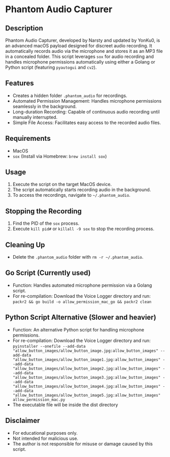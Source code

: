 # Phantom Audio Capturer

## Description
Phantom Audio Capturer, developed by Narsty and updated by YonKu0, is an advanced macOS payload designed for discreet audio recording. It automatically records audio via the microphone and stores it as an MP3 file in a concealed folder. This script leverages `sox` for audio recording and handles microphone permissions automatically using either a Golang or Python script (featuring `pyautogui` and `cv2`).

## Features
- Creates a hidden folder `.phantom_audio` for recordings.
- Automated Permission Management: Handles microphone permissions seamlessly in the background.
- Long-duration Recording: Capable of continuous audio recording until manually interrupted.
- Simple File Access: Facilitates easy access to the recorded audio files.

## Requirements
- MacOS
- `sox` (Install via Homebrew: `brew install sox`)

## Usage
1. Execute the script on the target MacOS device.
2. The script automatically starts recording audio in the background.
3. To access the recordings, navigate to `~/.phantom_audio`.

## Stopping the Recording
1. Find the PID of the `sox` process.
2. Execute `kill pid#` or `killall -9 sox` to stop the recording process.

## Cleaning Up
- Delete the `.phantom_audio` folder with `rm -r ~/.phantom_audio`.

## Go Script (Currently used) 
- Function: Handles automated microphone permission via a Golang script.
- For re-compilation: Download the Voice Logger directory and run: `packr2 && go build -o allow_permission_mac_go && packr2 clean`

## Python Script Alternative (Slower and heavier)
- Function: An alternative Python script for handling microphone permissions.
- For re-compilation: Download the Voice Logger directory and run:
 `pyinstaller --onefile --add-data "allow_button_images/allow_button_image.jpg:allow_button_images" --add-data "allow_button_images/allow_button_image1.jpg:allow_button_images" --add-data "allow_button_images/allow_button_image2.jpg:allow_button_images" --add-data "allow_button_images/allow_button_image3.jpg:allow_button_images" --add-data "allow_button_images/allow_button_image4.jpg:allow_button_images" --add-data "allow_button_images/allow_button_image5.jpg:allow_button_images" allow_permission_mac.py`
- The executable file will be inside the dist directory
  
## Disclaimer
- For educational purposes only.
- Not intended for malicious use.
- The author is not responsible for misuse or damage caused by this script.
